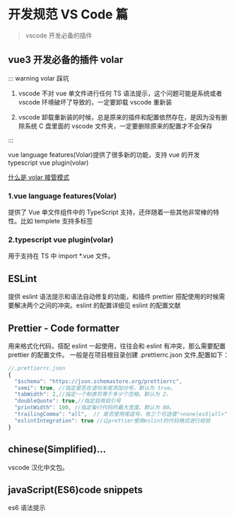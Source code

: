 # 开发规范 VS Code 篇

> vscode 开发必备的插件

## vue3 开发必备的插件 volar

::: warning volar 踩坑

1. vscode 不对 vue 单文件进行任何 TS 语法提示，这个问题可能是系统或者 vscode 环境破坏了导致的，一定要卸载 vscode 重新装

2. vscode 卸载重新装的时候，总是原来的插件和配置依然存在，是因为没有删除系统 C 盘里面的 vscode 文件夹，一定要删除原来的配置才不会保存

:::

vue language features(Volar)提供了很多新的功能，支持 vue 的开发
typescript vue plugin(volar)

[什么是 volar 接管模式](https://cn.vuejs.org/guide/typescript/overview.html#ide-support)

### 1.vue language features(Volar)

提供了 Vue 单文件组件中的 TypeScript 支持，还伴随着一些其他非常棒的特性。比如 templete 支持多标签

### 2.typescript vue plugin(volar)

用于支持在 TS 中 import \*.vue 文件。

## ESLint

提供 eslint 语法提示和语法自动修复的功能，和插件 prettier 搭配使用的时候需要解决两个之间的冲突。eslint 的配置详细见 eslint 的配置文献

## Prettier - Code formatter

用来格式化代码，搭配 eslint 一起使用，往往会和 eslint 有冲突，那么需要配置 prettier 的配置文件。
一般是在项目根目录创建 .prettierrc.json 文件,配置如下：

```js
//.prettierrc.json
{
  "$schema": "https://json.schemastore.org/prettierrc",
  "semi": true, //指定是否在语句末尾添加分号。默认为 true。
  "tabWidth": 2,//指定一个制表符等于多少个空格。默认为 2。
  "doubleQuote": true,//指定启用双引号
  "printWidth": 100, //指定每行代码的最大宽度。默认为 80。
  "trailingComma": "all",  // 是否使用尾逗号，有三个可选值"<none|es5|all>"
  "eslintIntegration": true //让prettier使用eslint的代码格式进行校验
}
```

## chinese(Simplified)...

vscode 汉化中文包。

## javaScript(ES6)code snippets

es6 语法提示
